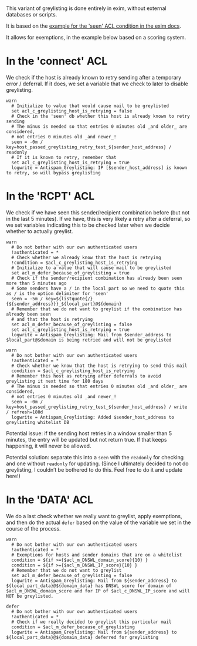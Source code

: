 #

This variant of greylisting is done entirely in exim, without external databases or scripts.

It is based on the [example for the 'seen' ACL condition in the exim docs](https://exim.org/exim-html-current/doc/html/spec_html/ch-access_control_lists.html#SECTseen).

It allows for exemptions, in the example below based on a scoring system.

# In the 'connect' ACL

We check if the host is already known to retry sending after a temporary error / deferral. If it does, we set a variable that we check to later to disable greylisting.

```
warn
  # Initialize to value that would cause mail to be greylisted
  set acl_c_greylisting_host_is_retrying = false
  # Check in the 'seen' db whether this host is already known to retry sending
  # The minus is needed so that entries 0 minutes old _and older_ are considered,
  # not entries 0 minutes old _and newer_!
  seen = -0m / key=host_passed_greylisting_retry_test_${sender_host_address} / readonly
  # If it is known to retry, remember that
  set acl_c_greylisting_host_is_retrying = true
  logwrite = Antispam_Greylisting: IP [$sender_host_address] is known to retry, so will bypass greylisting
```


# In the 'RCPT' ACL

We check if we have seen this sender/recipient combination before (but not in the last 5 minutes). If we have, this is very likely a retry after a deferral, so we set variables indicating this to be checked later when we decide whether to actually greylist.

```
warn
  # Do not bother with our own authenticated users
  !authenticated = *
  # Check whether we already know that the host is retrying
  !condition = $acl_c_greylisting_host_is_retrying
  # Initialize to a value that will cause mail to be greylisted
  set acl_m_defer_because_of_greylisting = true
  # Check if the sender/recipient combination has already been seen more than 5 minutes ago
  # Some senders have a / in the local part so we need to quote this as / is the option delimiter for 'seen'
  seen = -5m / key=${listquote{/}{${sender_address}}}_${local_part}@${domain}
  # Remember that we do not want to greylist if the combination has already been seen
  # and that the host is retrying
  set acl_m_defer_because_of_greylisting = false
  set acl_c_greylisting_host_is_retrying = true
  logwrite = Antispam_Greylisting: Mail from $sender_address to $local_part@$domain is being retried and will not be greylisted

warn
  # Do not bother with our own authenticated users
  !authenticated = *
  # Check whether we know that the host is retrying to send this mail
  condition = $acl_c_greylisting_host_is_retrying
  # Remember this host as retrying after deferrals to avoid greylisting it next time for 180 days
  # The minus is needed so that entries 0 minutes old _and older_ are considered,
  # not entries 0 minutes old _and newer_!
  seen = -0m / key=host_passed_greylisting_retry_test_${sender_host_address} / write / refresh=180d
  logwrite = Antispam_Greylisting: Added $sender_host_address to greylisting whitelist DB
```

Potential issue: if the sending host retries in a window smaller than 5 minutes, the entry will be updated but not return true.
If that keeps happening, it will never be allowed.

Potential solution: separate this into a `seen` with the `readonly` for checking and one without `readonly` for updating. (Since I ultimately decided to not do greylisting, I couldn’t be bothered to do this. Feel free to do it and update here!)

# In the 'DATA' ACL

We do a last check whether we really want to greylist, apply exemptions, and then do the actual `defer` based on the value of the variable we set in the course of the process.

```
warn
  # Do not bother with our own authenticated users
  !authenticated = *
  # Exemptions for hosts and sender domains that are on a whitelist
  condition = ${if >={$acl_m_DNSWL_domain_score}{10} }
  condition = ${if >={$acl_m_DNSWL_IP_score}{10} }
  # Remember that we do not want to greylist
  set acl_m_defer_because_of_greylisting = false
  logwrite = Antispam_Greylisting: Mail from ${sender_address} to ${local_part_data}@${domain_data} has DNSWL score for domain of $acl_m_DNSWL_domain_score and for IP of $acl_c_DNSWL_IP_score and will NOT be greylisted.

defer
  # Do not bother with our own authenticated users
  !authenticated = *
  # Check if we really decided to greylist this particular mail
  condition = $acl_m_defer_because_of_greylisting
  logwrite = Antispam_Greylisting: Mail from ${sender_address} to ${local_part_data}@${domain_data} deferred for greylisting
```

